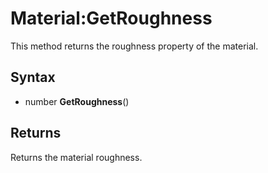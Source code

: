 # Material:GetRoughness

This method returns the roughness property of the material.

## Syntax

- number **GetRoughness**()

## Returns

Returns the material roughness.
